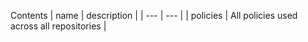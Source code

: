 Contents
| name | description |
| --- | --- |
| policies | All policies used across all repositories |
